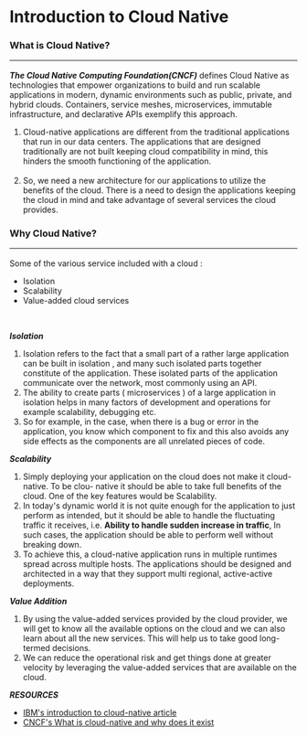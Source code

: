 # Introduction to Cloud Native #

### **What is Cloud Native?**  <hr/>
 
***The Cloud Native Computing Foundation(CNCF)***  defines Cloud Native as technologies that empower organizations to build and run scalable applications in modern, dynamic environments such as public, private, and hybrid clouds. Containers, service meshes, microservices, immutable infrastructure, and declarative APIs exemplify this approach.

1) Cloud-native applications are different from the traditional applications that run in our data centers. The applications that are designed traditionally are not built keeping cloud compatibility in mind, this hinders the smooth functioning of the application.<br/><br/>
2) So, we need a new architecture for our applications to utilize the benefits of the cloud. There is a need to design the applications keeping the cloud in mind and take advantage of several services the cloud provides.<br/>

### **Why Cloud Native?**   <hr/>
Some of the various service included with a cloud : 
- Isolation
- Scalability
- Value-added cloud services 
<br/>

***Isolation***
1) Isolation refers to the fact that a small part of a rather large application can be built in isolation , and many such isolated parts together constitute of the application. These isolated parts of the application communicate over the network, most commonly using an API.
2) The ability to create parts ( microservices ) of a large application in isolation helps in many factors of development and operations for example scalability, debugging etc.
3) So for example, in the case, when there is a bug or error in the application, you know which component to fix and this also avoids any side effects as the components are all unrelated pieces of code.

***Scalability***
1) Simply deploying your application on the cloud does not make it cloud-native. To be clou- native it should be able to take full benefits of the cloud. One of the key features would be Scalability.
2) In today's dynamic world it is not quite enough for the application to just perform as intended, but it should be able to handle the fluctuating traffic it receives, i.e. **Ability to handle sudden increase in traffic**, In such cases, the application should be able to perform well without breaking down.
3) To achieve this, a cloud-native application runs in multiple runtimes spread across multiple hosts. The applications should be designed and architected in a way that they support multi regional, active-active deployments.
 
***Value Addition***
1) By using the value-added services provided by the cloud provider, we will get to know all the available options on the cloud and we can also learn about all the new services. This will help us to take good long-termed decisions.
2) We can reduce the operational risk and get things done at greater velocity by leveraging the value-added services that are available on the cloud.

***RESOURCES***
- [IBM's introduction to cloud-native article](https://ibm.github.io/cloud-enterprise-examples/concepts/cloud-native-overview/)
- [CNCF's What is cloud-native and why does it exist](https://youtu.be/d_8Vly4_ofo)

